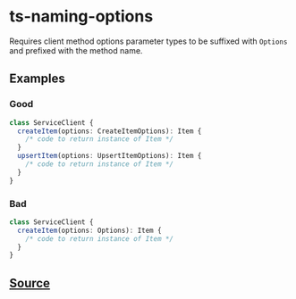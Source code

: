# ts-naming-options

Requires client method options parameter types to be suffixed with `Options` and prefixed with the method name.

## Examples

### Good

```ts
class ServiceClient {
  createItem(options: CreateItemOptions): Item {
    /* code to return instance of Item */
  }
  upsertItem(options: UpsertItemOptions): Item {
    /* code to return instance of Item */
  }
}
```

### Bad

```ts
class ServiceClient {
  createItem(options: Options): Item {
    /* code to return instance of Item */
  }
}
```

## [Source](https://azure.github.io/azure-sdk/typescript_design.html#ts-naming-options)
